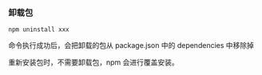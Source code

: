 ### 卸载包
`npm uninstall xxx`

命令执行成功后，会把卸载的包从 package.json 中的 dependencies 中移除掉

重新安装包时，不需要卸载包，npm 会进行覆盖安装。